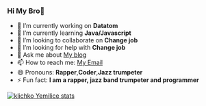 ### Hi My Bro👋

- 🔭 I’m currently working on  **Datatom**
- 🌱 I’m currently learning  **Java/Javascript**
- 👯 I’m looking to collaborate on **Change job**
- 🤔 I’m looking for help with  **Change job**
- 💬 Ask me about [My blog]("https://www.yemilice.com/")
- 📫 How to reach me: [My Email]("Yemiliceklichko@outlook.com")
- 😄 Pronouns: **Rapper**,**Coder**,**Jazz trumpeter**
- ⚡ Fun fact: **I am a rapper, jazz band trumpeter and programmer**

[![klichko Yemilice stats](//p3-juejin.byteimg.com/tos-cn-i-k3u1fbpfcp/1188110e11c84be89e6c60130622635a~tplv-k3u1fbpfcp-zoom-1.image)](https://github.com/Alexanderklau/github-readme-stats)

